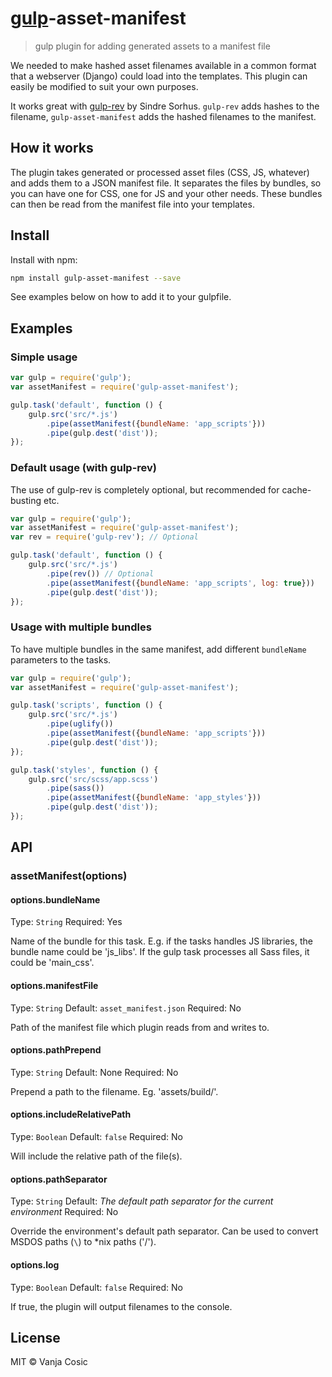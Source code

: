 # [gulp](https://github.com/wearefractal/gulp)-asset-manifest

> gulp plugin for adding generated assets to a manifest file

We needed to make hashed asset filenames available in a common format that a webserver (Django) could load into the templates.
This plugin can easily be modified to suit your own purposes.

It works great with [gulp-rev](https://github.com/sindresorhus/gulp-rev) by Sindre Sorhus.
`gulp-rev` adds hashes to the filename, `gulp-asset-manifest` adds the hashed filenames to the manifest.

## How it works

The plugin takes generated or processed asset files (CSS, JS, whatever) and adds them to a JSON manifest file.
It separates the files by bundles, so you can have one for CSS, one for JS and your other needs.
These bundles can then be read from the manifest file into your templates.

## Install

Install with npm:

```bash
npm install gulp-asset-manifest --save
```

See examples below on how to add it to your gulpfile.


## Examples

### Simple usage

```js
var gulp = require('gulp');
var assetManifest = require('gulp-asset-manifest');

gulp.task('default', function () {
	gulp.src('src/*.js')
		.pipe(assetManifest({bundleName: 'app_scripts'}))
		.pipe(gulp.dest('dist'));
});
```

### Default usage (with gulp-rev)

The use of gulp-rev is completely optional, but recommended for cache-busting etc.

```js
var gulp = require('gulp');
var assetManifest = require('gulp-asset-manifest');
var rev = require('gulp-rev'); // Optional

gulp.task('default', function () {
	gulp.src('src/*.js')
		.pipe(rev()) // Optional
		.pipe(assetManifest({bundleName: 'app_scripts', log: true}))
		.pipe(gulp.dest('dist'));
});
```

### Usage with multiple bundles

To have multiple bundles in the same manifest, add different `bundleName` parameters to the tasks.

```js
var gulp = require('gulp');
var assetManifest = require('gulp-asset-manifest');

gulp.task('scripts', function () {
	gulp.src('src/*.js')
		.pipe(uglify())
		.pipe(assetManifest({bundleName: 'app_scripts'}))
		.pipe(gulp.dest('dist'));
});

gulp.task('styles', function () {
	gulp.src('src/scss/app.scss')
		.pipe(sass())
		.pipe(assetManifest({bundleName: 'app_styles'}))
		.pipe(gulp.dest('dist'));
});

```

## API

### assetManifest(options)

#### options.bundleName
Type: `String`
Required: Yes

Name of the bundle for this task. 
E.g. if the tasks handles JS libraries, the bundle name could be 'js_libs'.
If the gulp task processes all Sass files, it could be 'main_css'.

#### options.manifestFile
Type: `String`
Default: `asset_manifest.json`
Required: No

Path of the manifest file which plugin reads from and writes to.

#### options.pathPrepend
Type: `String`
Default: None
Required: No

Prepend a path to the filename. Eg. 'assets/build/'.

#### options.includeRelativePath
Type: `Boolean`
Default: `false`
Required: No

Will include the relative path of the file(s).

#### options.pathSeparator
Type: `String`
Default: *The default path separator for the current environment*
Required: No

Override the environment's default path separator. Can be used to convert MSDOS paths (`\`) to *nix paths ('/').

#### options.log
Type: `Boolean`
Default: `false`
Required: No

If true, the plugin will output filenames to the console.

## License
MIT © Vanja Cosic
